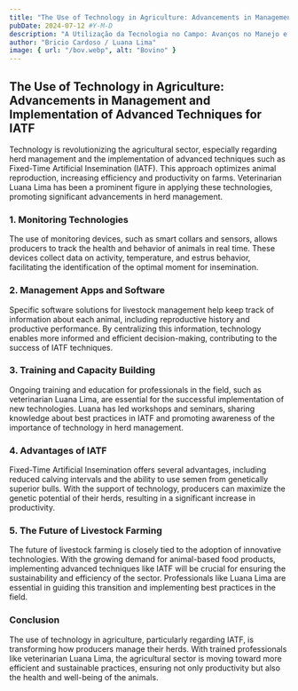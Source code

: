 ```yaml
---
title: "The Use of Technology in Agriculture: Advancements in Management and Implementation of Advanced Techniques for IATF"
pubDate: 2024-07-12 #Y-M-D
description: "A Utilização da Tecnologia no Campo: Avanços no Manejo e na Implementação de Técnicas Avançadas para a IATF."
author: "Bricio Cardoso / Luana Lima"
image: { url: "/bov.webp", alt: "Bovino" }
---
```


## The Use of Technology in Agriculture: Advancements in Management and Implementation of Advanced Techniques for IATF

Technology is revolutionizing the agricultural sector, especially regarding herd management and the implementation of advanced techniques such as Fixed-Time Artificial Insemination (IATF). This approach optimizes animal reproduction, increasing efficiency and productivity on farms. Veterinarian Luana Lima has been a prominent figure in applying these technologies, promoting significant advancements in herd management.

### 1. Monitoring Technologies

The use of monitoring devices, such as smart collars and sensors, allows producers to track the health and behavior of animals in real time. These devices collect data on activity, temperature, and estrus behavior, facilitating the identification of the optimal moment for insemination.

### 2. Management Apps and Software

Specific software solutions for livestock management help keep track of information about each animal, including reproductive history and productive performance. By centralizing this information, technology enables more informed and efficient decision-making, contributing to the success of IATF techniques.

### 3. Training and Capacity Building

Ongoing training and education for professionals in the field, such as veterinarian Luana Lima, are essential for the successful implementation of new technologies. Luana has led workshops and seminars, sharing knowledge about best practices in IATF and promoting awareness of the importance of technology in herd management.

### 4. Advantages of IATF

Fixed-Time Artificial Insemination offers several advantages, including reduced calving intervals and the ability to use semen from genetically superior bulls. With the support of technology, producers can maximize the genetic potential of their herds, resulting in a significant increase in productivity.

### 5. The Future of Livestock Farming

The future of livestock farming is closely tied to the adoption of innovative technologies. With the growing demand for animal-based food products, implementing advanced techniques like IATF will be crucial for ensuring the sustainability and efficiency of the sector. Professionals like Luana Lima are essential in guiding this transition and implementing best practices in the field.

### Conclusion

The use of technology in agriculture, particularly regarding IATF, is transforming how producers manage their herds. With trained professionals like veterinarian Luana Lima, the agricultural sector is moving toward more efficient and sustainable practices, ensuring not only productivity but also the health and well-being of the animals.
